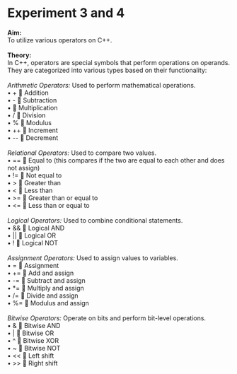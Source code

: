 # Experiment 3 and 4
**Aim:** <br>
To utilize various operators on C++.<br>
<br>
**Theory:** <br>
In C++, operators are special symbols that perform operations on operands. They are categorized into various types based on their functionality:<br>
<br>
_Arithmetic Operators:_ Used to perform mathematical operations.<br>
•	+  Addition <br>
•	-  Subtraction <br> 
•	 Multiplication <br>
•	/  Division <br>
•	%  Modulus <br>
•	++  Increment <br>
•	--  Decrement <br>
<br>
_Relational Operators:_ Used to compare two values.<br>
•	==  Equal to (this compares if the two are equal to each other and does not assign) <br>
•	!=  Not equal to <br>
•	>  Greater than <br>
•	<  Less than <br>
•	>=  Greater than or equal to <br>
•	<=  Less than or equal to <br>
<br>
_Logical Operators:_ Used to combine conditional statements.<br>
•	&&  Logical AND <br> 
•	||  Logical OR <br>
•	!  Logical NOT <br>
<br>
_Assignment Operators:_ Used to assign values to variables. <br>
•	=  Assignment <br>
•	+=  Add and assign <br>
•	-=  Subtract and assign <br>
•	*=  Multiply and assign <br>
•	/=  Divide and assign <br>
•	%=  Modulus and assign <br>
<br>
_Bitwise Operators:_ Operate on bits and perform bit-level operations. <br>
•	&  Bitwise AND <br>
•	|  Bitwise OR <br>
•	^  Bitwise XOR <br>
•	~  Bitwise NOT <br>
•	<<  Left shift <br>
•	>>  Right shift <br>
<br>


